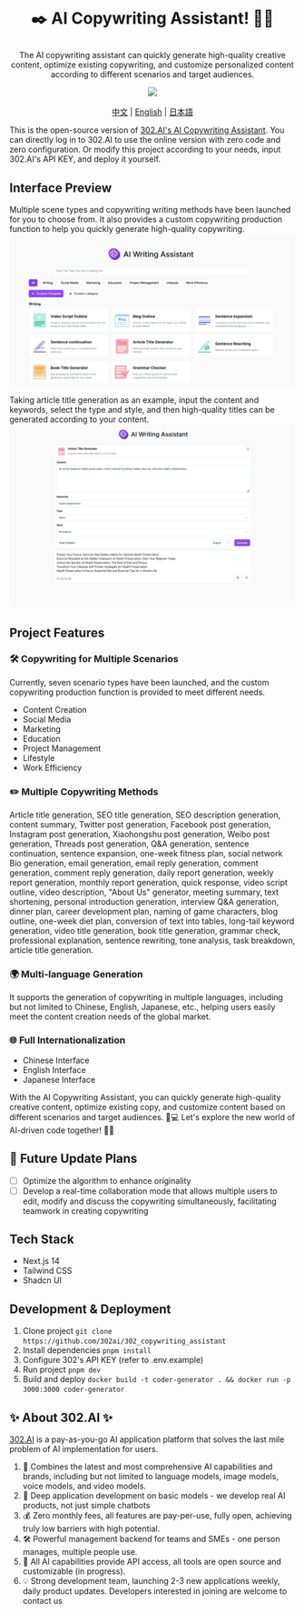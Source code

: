  # <p align="center">✒️ AI Copywriting Assistant! 🚀✨</p>

<p align="center">The AI copywriting assistant can quickly generate high-quality creative content, optimize existing copywriting, and customize personalized content according to different scenarios and target audiences.</p>

<p align="center"><a href="https://302.ai/tools/word/" target="blank"><img src="https://file.302ai.cn/gpt/imgs/github/302_badge.png" /></a></p >

<p align="center"><a href="README zh.md">中文</a> | <a href="README.md">English</a> | <a href="README_ja.md">日本語</a></p>

This is the open-source version of [302.AI's AI Copywriting Assistant](https://302.ai/tools/writing/).
You can directly log in to 302.AI to use the online version with zero code and zero configuration.
Or modify this project according to your needs, input 302.AI's API KEY, and deploy it yourself.

## Interface Preview
Multiple scene types and copywriting writing methods have been launched for you to choose from. It also provides a custom copywriting production function to help you quickly generate high-quality copywriting.
![Interface Preview](docs/文案英1.png)      

Taking article title generation as an example, input the content and keywords, select the type and style, and then high-quality titles can be generated according to your content.
![Interface Preview](docs/文案英2.png)

## Project Features
### 🛠️ Copywriting for Multiple Scenarios
Currently, seven scenario types have been launched, and the custom copywriting production function is provided to meet different needs.
- Content Creation
- Social Media
- Marketing
- Education
- Project Management
- Lifestyle
- Work Efficiency
### ✏️ Multiple Copywriting Methods
Article title generation, SEO title generation, SEO description generation, content summary, Twitter post generation, Facebook post generation, Instagram post generation, Xiaohongshu post generation, Weibo post generation, Threads post generation, Q&A generation, sentence continuation, sentence expansion, one-week fitness plan, social network Bio generation, email generation, email reply generation, comment generation, comment reply generation, daily report generation, weekly report generation, monthly report generation, quick response, video script outline, video description, "About Us" generator, meeting summary, text shortening, personal introduction generation, interview Q&A generation, dinner plan, career development plan, naming of game characters, blog outline, one-week diet plan, conversion of text into tables, long-tail keyword generation, video title generation, book title generation, grammar check, professional explanation, sentence rewriting, tone analysis, task breakdown, article title generation.
### 🌍 Multi-language Generation
It supports the generation of copywriting in multiple languages, including but not limited to Chinese, English, Japanese, etc., helping users easily meet the content creation needs of the global market.
### 🌐 Full Internationalization
- Chinese Interface
- English Interface
- Japanese Interface

With the AI Copywriting Assistant, you can quickly generate high-quality creative content, optimize existing copy, and customize content based on different scenarios and target audiences. 🎉💻 Let's explore the new world of AI-driven code together! 🌟🚀

## 🚩 Future Update Plans 
- [ ] Optimize the algorithm to enhance originality
- [ ] Develop a real-time collaboration mode that allows multiple users to edit, modify and discuss the copywriting simultaneously, facilitating teamwork in creating copywriting

## Tech Stack
- Next.js 14
- Tailwind CSS
- Shadcn UI

## Development & Deployment
1. Clone project `git clone https://github.com/302ai/302_copywriting_assistant`
2. Install dependencies `pnpm install`
3. Configure 302's API KEY (refer to .env.example)
4. Run project `pnpm dev`
5. Build and deploy `docker build -t coder-generator . && docker run -p 3000:3000 coder-generator`


## ✨ About 302.AI ✨
[302.AI](https://302.ai) is a pay-as-you-go AI application platform that solves the last mile problem of AI implementation for users.
1. 🧠 Combines the latest and most comprehensive AI capabilities and brands, including but not limited to language models, image models, voice models, and video models.
2. 🚀 Deep application development on basic models - we develop real AI products, not just simple chatbots
3. 💰 Zero monthly fees, all features are pay-per-use, fully open, achieving truly low barriers with high potential.
4. 🛠 Powerful management backend for teams and SMEs - one person manages, multiple people use.
5. 🔗 All AI capabilities provide API access, all tools are open source and customizable (in progress).
6. 💡 Strong development team, launching 2-3 new applications weekly, daily product updates. Developers interested in joining are welcome to contact us
